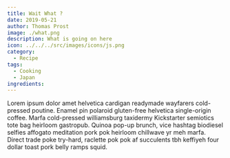 ```yaml
---
title: Wait What ?
date: 2019-05-21
author: Thomas Prost
image: ./what.png
description: What is going on here
icon: ../../../src/images/icons/js.png
category:
  - Recipe
tags:
  - Cooking
  - Japan
ingredients:
---
```


Lorem ipsum dolor amet helvetica cardigan readymade wayfarers cold-pressed poutine. Enamel pin polaroid gluten-free helvetica single-origin coffee. Marfa cold-pressed williamsburg taxidermy Kickstarter semiotics tote bag heirloom gastropub. Quinoa pop-up brunch, vice hashtag biodiesel selfies affogato meditation pork pok heirloom chillwave yr meh marfa. Direct trade poke try-hard, raclette pok pok af succulents tbh keffiyeh four dollar toast pork belly ramps squid.

